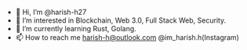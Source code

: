 - 👋 Hi, I’m @harish-h27
- 👀 I’m interested in Blockchain, Web 3.0, Full Stack Web, Security. 
- 🌱 I’m currently learning Rust, Golang.
- 📫 How to reach me harish-h@outlook.com @im_harish.h(Instagram)

<!---
harish-h27/harish-h27 is a ✨ special ✨ repository because its `README.md` (this file) appears on your GitHub profile.
You can click the Preview link to take a look at your changes.
--->
